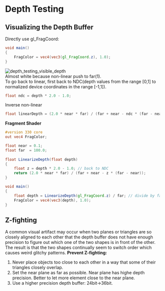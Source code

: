 # Depth Testing
## Visualizing the Depth Buffer
Directly use gl_FragCoord:
```GLSL
void main()
{             
    FragColor = vec4(vec3(gl_FragCoord.z), 1.0);
}  
``` 
![depth_testing_visible_depth](https://user-images.githubusercontent.com/98029669/213887253-3aab943e-072d-4daf-82ae-67c6576c07da.png)  
Almost white because non-linear push to far(1).  
To go back to linear, first back to NDC(depth values from the range [0,1] to normalized device coordinates in the range [-1,1]).
```GLSL
float ndc = depth * 2.0 - 1.0; 
```
Inverse non-linear
```GLSL
float linearDepth = (2.0 * near * far) / (far + near - ndc * (far - near));	
```
__Fragment Shader__
```GLSL
#version 330 core
out vec4 FragColor;

float near = 0.1; 
float far  = 100.0; 
  
float LinearizeDepth(float depth) 
{
    float z = depth * 2.0 - 1.0; // back to NDC 
    return (2.0 * near * far) / (far + near - z * (far - near));	
}

void main()
{             
    float depth = LinearizeDepth(gl_FragCoord.z) / far; // divide by far for demonstration
    FragColor = vec4(vec3(depth), 1.0);
}
```
## Z-fighting
A common visual artifact may occur when two planes or triangles are so closely aligned to each other that the depth buffer does not have enough precision to figure out which one of the two shapes is in front of the other. 
The result is that the two shapes continually seem to switch order which causes weird glitchy patterns. 
__Prevent Z-fighting:__  
1. Never place objects too close to each other in a way that some of their triangles closely overlap.  
2. Set the near plane as far as possible. Near plane has highe depth precision. Better to let more element close to the near plane.  
3. Use a higher precision depth buffer: 24bit->36bit.
